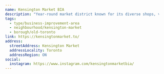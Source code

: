 ```yaml
---
name: Kensington Market BIA
description: "Year-round market district known for its diverse shops, vintage stores, food vendors, and multicultural atmosphere."
tags:
  - type/business-improvement-area
  - neighbourhood/kensington-market
  - borough/old-toronto
link: https://kensingtonmarket.to/
address:
  streetAddress: Kensington Market
  addressLocality: Toronto
  addressRegion: ON
social:
  instagram: https://www.instagram.com/kensingtonmarketbia/
---
```

